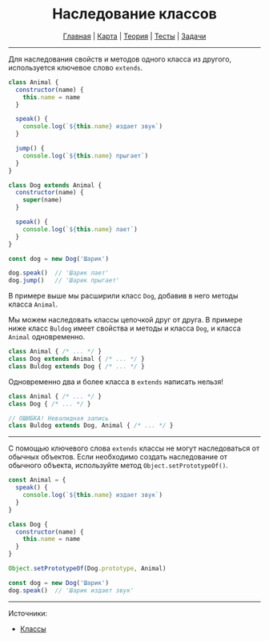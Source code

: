 <div align="center">

# Наследование классов

[Главная](https://github.com/dollaween/junior-roadmap/)
|
[Карта](/roadmap/README.md)
|
[Теория](/theory/README.md)
|
[Тесты](/tests/README.md)
|
[Задачи](/tasks/README.md)

</div>

---

Для наследования свойств и методов одного класса из другого, используется ключевое слово `extends`.

```js
class Animal {
  constructor(name) {
    this.name = name
  }

  speak() {
    console.log(`${this.name} издает звук`)
  }

  jump() {
    console.log(`${this.name} прыгает`)
  }
}

class Dog extends Animal {
  constructor(name) {
    super(name)
  }

  speak() {
    console.log(`${this.name} лает`)
  }
}

const dog = new Dog('Шарик')

dog.speak()  // 'Шарик лает'
dog.jump()   // 'Шарик прыгает'
```

В примере выше мы расширили класс `Dog`, добавив в него методы класса `Animal`.

Мы можем наследовать классы цепочкой друг от друга. В примере ниже класс `Buldog` имеет свойства и методы и класса `Dog`, и класса `Animal` одновременно.

```js
class Animal { /* ... */ }
class Dog extends Animal { /* ... */ }
class Buldog extends Dog { /* ... */ }
```

Одновременно два и более класса в `extends` написать нельзя!
```js
class Animal { /* ... */ }
class Dog { /* ... */ }

// ОШИБКА! Невалидная запись
class Buldog extends Dog, Animal { /* ... */ }
```

---

С помощью ключевого слова `extends` классы не могут наследоваться от обычных объектов. Если необходимо создать наследование от обычного объекта, используйте метод `Object.setPrototypeOf()`.

```js
const Animal = {
  speak() {
    console.log(`${this.name} издает звук`)
  }
}

class Dog {
  constructor(name) {
    this.name = name
  }
}

Object.setPrototypeOf(Dog.prototype, Animal)

const dog = new Dog('Шарик')
dog.speak()  // 'Шарик издает звук'
```

---

Источники:
- [Классы](https://developer.mozilla.org/ru/docs/Web/JavaScript/Reference/Classes)





